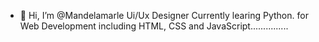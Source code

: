 - 👋 Hi, I’m @Mandelamarle Ui/Ux Designer 
Currently learing Python. for Web Development including HTML, CSS and JavaScript...............

<!---
Mandelamarle/Mandelamarle is a ✨ special ✨ repository because its `README.md` (this file) appears on your GitHub profile.
You can click the Preview link to take a look at your changes..
---->
